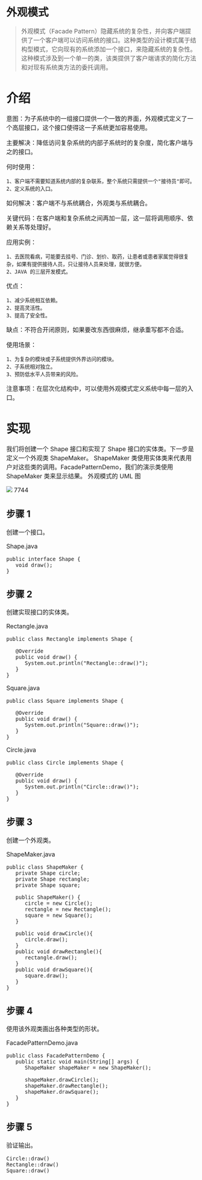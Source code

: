 # 外观模式
> <font size=3>外观模式（Facade Pattern）隐藏系统的复杂性，并向客户端提供了一个客户端可以访问系统的接口。这种类型的设计模式属于结构型模式，它向现有的系统添加一个接口，来隐藏系统的复杂性。
这种模式涉及到一个单一的类，该类提供了客户端请求的简化方法和对现有系统类方法的委托调用。
# 介绍
意图：为子系统中的一组接口提供一个一致的界面，外观模式定义了一个高层接口，这个接口使得这一子系统更加容易使用。

主要解决：降低访问复杂系统的内部子系统时的复杂度，简化客户端与之的接口。

何时使用： 

	1、客户端不需要知道系统内部的复杂联系，整个系统只需提供一个"接待员"即可。 
	2、定义系统的入口。

如何解决：客户端不与系统耦合，外观类与系统耦合。

关键代码：在客户端和复杂系统之间再加一层，这一层将调用顺序、依赖关系等处理好。

应用实例： 

	1、去医院看病，可能要去挂号、门诊、划价、取药，让患者或患者家属觉得很复杂，如果有提供接待人员，只让接待人员来处理，就很方便。 
	2、JAVA 的三层开发模式。

优点： 

	1、减少系统相互依赖。 
	2、提高灵活性。 
	3、提高了安全性。

缺点：不符合开闭原则，如果要改东西很麻烦，继承重写都不合适。

使用场景： 

	1、为复杂的模块或子系统提供外界访问的模块。 
	2、子系统相对独立。 
	3、预防低水平人员带来的风险。

注意事项：在层次化结构中，可以使用外观模式定义系统中每一层的入口。
# 实现
我们将创建一个 Shape 接口和实现了 Shape 接口的实体类。下一步是定义一个外观类 ShapeMaker。
ShapeMaker 类使用实体类来代表用户对这些类的调用。FacadePatternDemo，我们的演示类使用 ShapeMaker 类来显示结果。
外观模式的 UML 图

![](http://i.imgur.com/7TWipgN.png)
7744
## 步骤 1
创建一个接口。

Shape.java

	public interface Shape {
	   void draw();
	}
## 步骤 2
创建实现接口的实体类。

Rectangle.java

	public class Rectangle implements Shape {
	
	   @Override
	   public void draw() {
	      System.out.println("Rectangle::draw()");
	   }
	}

Square.java

	public class Square implements Shape {
	
	   @Override
	   public void draw() {
	      System.out.println("Square::draw()");
	   }
	}

Circle.java

	public class Circle implements Shape {
	
	   @Override
	   public void draw() {
	      System.out.println("Circle::draw()");
	   }
	}
## 步骤 3
创建一个外观类。

ShapeMaker.java

	public class ShapeMaker {
	   private Shape circle;
	   private Shape rectangle;
	   private Shape square;
	
	   public ShapeMaker() {
	      circle = new Circle();
	      rectangle = new Rectangle();
	      square = new Square();
	   }
	
	   public void drawCircle(){
	      circle.draw();
	   }
	   public void drawRectangle(){
	      rectangle.draw();
	   }
	   public void drawSquare(){
	      square.draw();
	   }
	}
## 步骤 4
使用该外观类画出各种类型的形状。

FacadePatternDemo.java

	public class FacadePatternDemo {
	   public static void main(String[] args) {
	      ShapeMaker shapeMaker = new ShapeMaker();
	
	      shapeMaker.drawCircle();
	      shapeMaker.drawRectangle();
	      shapeMaker.drawSquare();		
	   }
	}
## 步骤 5
验证输出。

	Circle::draw()
	Rectangle::draw()
	Square::draw()